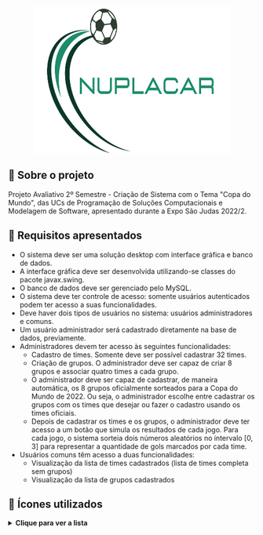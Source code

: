 <p align="center">
  <img width="400" height="300" src="LogoNuplacar.svg">
</p>

## 🚀 Sobre o projeto
Projeto Avaliativo 2º Semestre - Criação de Sistema com o Tema "Copa do Mundo", das UCs de Programação de Soluções Computacionais e Modelagem de Software, apresentado durante a Expo São Judas 2022/2.

## 📄 Requisitos apresentados

- O sistema deve ser uma solução desktop com interface gráfica e banco de dados.
- A interface gráfica deve ser desenvolvida utilizando-se classes do pacote javax.swing.
- O banco de dados deve ser gerenciado pelo MySQL.
- O sistema deve ter controle de acesso: somente usuários autenticados podem ter acesso a suas funcionalidades.
- Deve haver dois tipos de usuários no sistema: usuários administradores e comuns.
- Um usuário administrador será cadastrado diretamente na base de dados, previamente.
- Administradores devem ter acesso às seguintes funcionalidades:
  - Cadastro de times. Somente deve ser possível cadastrar 32 times.
  - Criação de grupos. O administrador deve ser capaz de criar 8 grupos e associar quatro times a cada grupo.
  - O administrador deve ser capaz de cadastrar, de maneira automática, os 8 grupos oficialmente sorteados para a Copa do Mundo de 2022. Ou seja, o administrador escolhe entre cadastrar os grupos com os times que desejar ou fazer o cadastro usando os times oficiais.
  - Depois de cadastrar os times e os grupos, o administrador deve ter acesso a um botão que simula os resultados de cada jogo. Para cada jogo, o sistema sorteia dois números aleatórios no intervalo [0, 3] para representar a quantidade de gols marcados por cada time.
- Usuários comuns têm acesso a duas funcionalidades:
    - Visualização da lista de times cadastrados (lista de times completa sem grupos)
    - Visualização da lista de grupos cadastrados

## 🧩 Ícones utilizados

<details>
  <summary><strong>Clique para ver a lista</strong></summary>
<br>
<table>
  <tr>
    <td>Ícones de Bandeiras por <a href="https://www.flaticon.com/authors/freepik" title="Freepik">Freepik</a> do pacote <a href="https://www.flaticon.com/packs/international-flags" title="International Flags">International Flags</a> em <a href="https://www.flaticon.com/" title="Flaticon">www.flaticon.com</a></td>
  </tr>
  <tr>
    <td>Ícones do Menu (placar) por <a href="https://www.flaticon.com/authors/freepik" title="Freepik">Freepik</a> do pacote <a href="https://www.flaticon.com/packs/football-soccer-46" title="Football Soccer">Football Soccer</a> em <a href="https://www.flaticon.com/" title="Flaticon">www.flaticon.com</a></td>
  </tr>
  <tr>
    <td>Ícones do Menu (grupos) por <a href="https://www.flaticon.com/authors/freepik" title="Freepik">Freepik</a> do pacote <a href="https://www.flaticon.com/packs/back-to-school-62" title="Back to School">Back to School</a> em <a href="https://www.flaticon.com/" title="Flaticon">www.flaticon.com</a></td>
  </tr>
  <tr>
    <td>Ícones do Menu (times) por <a href="https://www.flaticon.com/authors/freepik" title="Freepik">Freepik</a> do pacote <a href="https://www.flaticon.com/packs/cloud-computing-18" title="Cloud Computing">Cloud Computing</a> em <a href="https://www.flaticon.com/" title="Flaticon">www.flaticon.com</a></td>
  </tr>
  <tr>
    <td>Ícones do Menu (simular) por <a href="https://www.flaticon.com/authors/freepik" title="Freepik">Freepik</a> do pacote <a href="https://www.flaticon.com/packs/holland-5" title="Holland">Holland</a> em <a href="https://www.flaticon.com/" title="Flaticon">www.flaticon.com</a></td>
  </tr>
  <tr>
    <td>Ícones do Menu (usuário) por <a href="https://www.flaticon.com/authors/freepik" title="Freepik">Freepik</a> do pacote <a href="https://www.flaticon.com/packs/essential-ui" title="Essential UI">Essential UI</a> em <a href="https://www.flaticon.com/" title="Flaticon">www.flaticon.com</a></td>
  </tr>
</table>
</details>
